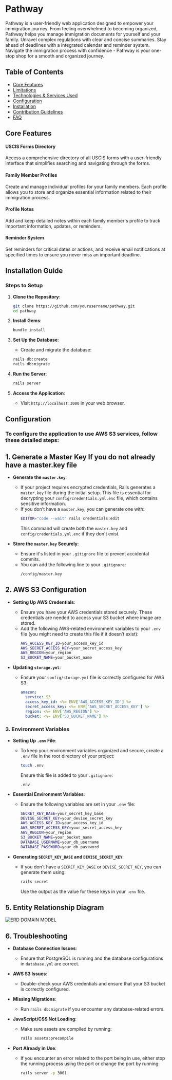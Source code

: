 # Pathway
Pathway is a user-friendly web application designed to empower your immigration journey.  From feeling overwhelmed to becoming organized, Pathway helps you manage immigration documents for yourself and your family.  Unravel complex regulations with clear and concise summaries.  Stay ahead of deadlines with a integrated calendar and reminder system.  Navigate the immigration process with confidence - Pathway is your one-stop shop for a smooth and organized journey.

## Table of Contents
- [Core Features](#core-features)
- [Limitations](#limitations)
- [Technologies & Services Used](#technologies--services-used)
- [Configuration](#configuration)
- [Installation](#installation)
- [Contribution Guidelines](#contribution-guidelines)
- [FAQ](#faq)


## Core Features
#### USCIS Forms Directory
Access a comprehensive directory of all USCIS forms with a user-friendly interface that simplifies searching and navigating through the forms.

#### Family Member Profiles
Create and manage individual profiles for your family members. Each profile allows you to store and organize essential information related to their immigration process.

#### Profile Notes
Add and keep detailed notes within each family member's profile to track important information, updates, or reminders.

#### Reminder System
Set reminders for critical dates or actions, and receive email notifications at specified times to ensure you never miss an important deadline.

## Installation Guide

### Steps to Setup
1. **Clone the Repository**:
    ```bash
    git clone https://github.com/yourusername/pathway.git
    cd pathway
    ```

2. **Install Gems**:
    ```bash
    bundle install
    ```

3. **Set Up the Database**:
    - Create and migrate the database:
    ```bash
    rails db:create
    rails db:migrate
    ```
4. **Run the Server**:
    ```bash
    rails server
    ```

5. **Access the Application**:
    - Visit `http://localhost:3000` in your web browser.
## Configuration

### To configure the application to use AWS S3 services, follow these detailed steps:
## **1. Generate a Master Key If you do not already have a master.key file**
- **Generate the `master.key`**:
  - If your project requires encrypted credentials, Rails generates a `master.key` file during the initial setup. This file is essential for decrypting your `config/credentials.yml.enc` file, which contains sensitive information.
  - If you don't have a `master.key`, you can generate one with:
    ```bash
    EDITOR="code --wait" rails credentials:edit
    ```
    This command will create both the `master.key` and `config/credentials.yml.enc` if they don't exist.
  
- **Store the `master.key` Securely**:
  - Ensure it's listed in your `.gitignore` file to prevent accidental commits.
  - You can add the following line to your `.gitignore`:
    ```
    /config/master.key
    ```

## **2. AWS S3 Configuration**
- **Setting Up AWS Credentials**:
  - Ensure you have your AWS credentials stored securely. These credentials are needed to access your S3 bucket where image are stored.
  - Add the following AWS-related environment variables to your `.env` file (you might need to create this file if it doesn’t exist):
    ```bash
    AWS_ACCESS_KEY_ID=your_access_key_id
    AWS_SECRET_ACCESS_KEY=your_secret_access_key
    AWS_REGION=your_region
    S3_BUCKET_NAME=your_bucket_name
    ```
  
- **Updating `storage.yml`**:
  - Ensure your `config/storage.yml` file is correctly configured for AWS S3:
    ```yaml
    amazon:
      service: S3
      access_key_id: <%= ENV['AWS_ACCESS_KEY_ID'] %>
      secret_access_key: <%= ENV['AWS_SECRET_ACCESS_KEY'] %>
      region: <%= ENV['AWS_REGION'] %>
      bucket: <%= ENV['S3_BUCKET_NAME'] %>
    ```
    

### **3. Environment Variables**
- **Setting Up `.env` File**:
  - To keep your environment variables organized and secure, create a `.env` file in the root directory of your project:
    ```bash
    touch .env
    ```
    Ensure this file is added to your `.gitignore`:
    ```
    .env
    ```

- **Essential Environment Variables**:
  - Ensure the following variables are set in your `.env` file:
    ```bash
    SECRET_KEY_BASE=your_secret_key_base
    DEVISE_SECRET_KEY=your_devise_secret_key
    AWS_ACCESS_KEY_ID=your_access_key_id
    AWS_SECRET_ACCESS_KEY=your_secret_access_key
    AWS_REGION=your_region
    S3_BUCKET_NAME=your_bucket_name
    DATABASE_USERNAME=your_db_username
    DATABASE_PASSWORD=your_db_password
    ```

- **Generating `SECRET_KEY_BASE` and `DEVISE_SECRET_KEY`**:
  - If you don't have a `SECRET_KEY_BASE` or `DEVISE_SECRET_KEY`, you can generate them using:
    ```bash
    rails secret
    ```
    Use the output as the value for these keys in your `.env` file.


## 5. Entity Relationship Diagram
![ERD DOMAIN MODEL](https://i.imghippo.com/files/c90Pp1723301409.png)

## 6. Troubleshooting

- **Database Connection Issues**:
  - Ensure that PostgreSQL is running and the database configurations in `database.yml` are correct.
  
- **AWS S3 Issues**:
  - Double-check your AWS credentials and ensure that your S3 bucket is correctly configured.
  
- **Missing Migrations**:
  - Run `rails db:migrate` if you encounter any database-related errors.
  
- **JavaScript/CSS Not Loading**:
  - Make sure assets are compiled by running:
    ```bash
    rails assets:precompile
    ```

- **Port Already in Use**:
  - If you encounter an error related to the port being in use, either stop the running process using the port or change the port by running:
    ```bash
    rails server -p 3001
    ```
